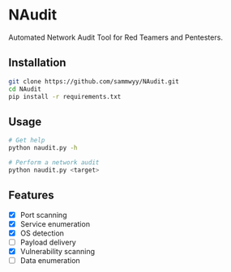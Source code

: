 # NAudit

Automated Network Audit Tool for Red Teamers and Pentesters.

## Installation

```bash
git clone https://github.com/sammwyy/NAudit.git
cd NAudit
pip install -r requirements.txt
```

## Usage

```bash
# Get help
python naudit.py -h

# Perform a network audit
python naudit.py <target>
```

## Features

- [x] Port scanning
- [x] Service enumeration
- [x] OS detection
- [ ] Payload delivery
- [x] Vulnerability scanning
- [ ] Data enumeration
